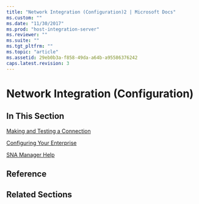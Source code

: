 ```yaml
---
title: "Network Integration (Configuration)2 | Microsoft Docs"
ms.custom: ""
ms.date: "11/30/2017"
ms.prod: "host-integration-server"
ms.reviewer: ""
ms.suite: ""
ms.tgt_pltfrm: ""
ms.topic: "article"
ms.assetid: 29eb0b3a-f858-49da-a64b-a95586376242
caps.latest.revision: 3
---
```

# Network Integration (Configuration)
## In This Section  
 [Making and Testing a Connection](../HIS2010/making-and-testing-a-connection1.md)  
  
 [Configuring Your Enterprise](../HIS2010/configuring-your-enterprise2.md)  
  
 [SNA Manager Help](../HIS2010/sna-manager-help2.md)  
  
## Reference  
  
## Related Sections